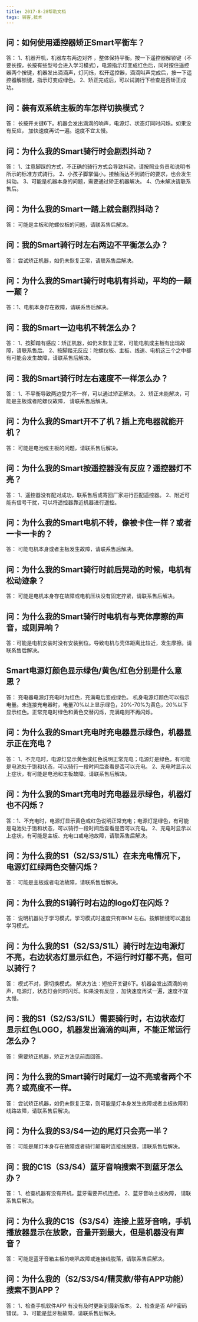 ```yaml
---
title: 2017-8-28帮助文档
tags: 骑客,技术
---
```

## 问：如何使用遥控器矫正Smart平衡车？
答：
1、机器开机，机器左右两边对齐 ，整体保持平衡。按一下遥控器解锁键（不要长按，长按有些型号会进入学习模式），电源指示灯变成红色后，同时按住遥控器两个按键，机器发出滴滴声，灯闪烁，松开遥控器，滴滴叫声完成后，按一下遥控器解锁键，指示灯变成绿色。
2、矫正完成后，可以试骑行下检查是否矫正成功。


## 问：装有双系统主板的车怎样切换模式？
答：
长按开关键6下。机器会发出滴滴的响声，电源灯、状态灯同时闪烁。如果没有反应， 加快速度再试一遍。速度不宜太慢。


## 问：为什么我的Smart骑行时会剧烈抖动？
答：
1、注意脚踩的方式，不正确的骑行方式会导致抖动，请按照业务员和说明书所示的标准方式骑行。
2、小孩子脚掌偏小，接触面达不到骑行的要求，也会发生抖动。
3、可能是机器本身的问题，需要通过矫正机器解决。
4、仍未解决请联系售后。

## 问：为什么我的Smart一踏上就会剧烈抖动？
答：
可能是主板和陀螺仪板的问题，请联系售后解决。

## 问：我的Smart骑行时左右两边不平衡怎么办？
答：
尝试矫正机器，如仍未恢复正常，请联系售后解决。

## 问：为什么我的Smart骑行时电机有抖动，平均的一颠一颠？
答：1、电机本身存在故障，请联系售后解决。

## 问：我的Smart一边电机不转怎么办？
答：
1、按脚踏有感应：矫正机器，如仍未恢复正常，可能电机或主板有出现故障，请联系售后。
2、按脚踏无反应：陀螺仪板、主板、线速、电机这三个之中都有可能会发生故障，请联系售后解决。
  
## 问：我的Smart骑行时左右速度不一样怎么办？
答：
1、不平衡导致两边受力不一样，可以通过矫正解决。
2、矫正未能解决，可能是主板或者陀螺仪故障， 请联系售后解决。

## 问：为什么我的Smart开不了机？插上充电器就能开机？
答：
可能是电池或主板的问题，请联系售后解决。

## 问：为什么我的Smart按遥控器没有反应？遥控器灯不亮？
答：
1、遥控器没有配对成功，联系售后或寄回厂家进行匹配遥控器。
    2、附近可能有信号干扰，可以将遥控器靠近机器进行遥控。


## 问：为什么我的Smart电机不转，像被卡住一样？或者一卡一卡的？
答：
    可能电机本身或者主板发生故障，请联系售后解决。


## 问：为什么我的Smart骑行时前后晃动的时候，电机有松动迹象？
答：
可能是电机本身存在故障或电机压块没有固定拧紧，请联系售后解决。


## 问：为什么我的Smart骑行时电机有与壳体摩擦的声音，或则异响？
答：可能是电机安装时没有安装到位。导致电机与壳体距离比较近，发生摩擦。请联系售后解决。

## Smart电源灯颜色显示绿色/黄色/红色分别是什么意思？
答：
充电器电源灯充电时为红色，充满电后变成绿色。
机身电源灯颜色可以指示电量。未连接充电器时，电量70%以上显示绿色，20%-70%为黄色，20%以下显示红色。正常充电时绿色和黄色交替闪烁，充满电则不再闪烁。

## 问：为什么我的Smart充电时充电器显示绿色，机器显示正在充电？
答：
1、不充电时，电源灯显示黄色或红色说明正常充电；电源灯是绿色，有可能是电池处于饱和状态，可以骑行一段时间后查看是否可以充电。
2、充电时显示以上症状，有可能是电池和主板故障。请联系售后解决。


## 问：为什么我的Smart充电时充电器显示绿色，机器灯也不闪烁？
答：1、不充电时，电源灯显示黄色或红色说明正常充电；电源灯是绿色，有可能是电池处于饱和状态，可以骑行一段时间后查看是否可以充电。
2、充电时显示以上症状，有可能是主板、充电口或电池故障，请联系售后解决。


## 问：为什么我的S1（S2/S3/S1L）在未充电情况下，电源灯红绿两色交替闪烁？
答：
可能是主板或者电池故障，请联系售后解决。


## 问：为什么我的S1骑行时右边的logo灯在闪烁？
答：
   说明机器处于学习模式，学习模式时速度只有8KM 左右。按解锁键可以退出学习模式。

## 问：为什么我的S1（S2/S3/S1L）骑行时左边电源灯不亮，右边状态灯显示红色，不运行时灯都不亮，但可以骑行？
答：
	模式不对，需切换模式。
   解决方法：短按开关键6下。机器会发出滴滴的响声，电源灯，状态灯会同时闪烁。如果没有反应 ，加快速度再试一遍，速度不宜太慢。

## 问：我的S1（S2/S3/S1L）需要骑行时，右边状态灯显示红色LOGO，机器发出滴滴的叫声，不能正常运行怎么办？
答：
需要矫正机器，矫正方法见前面回答。

## 问：为什么我的Smart骑行时尾灯一边不亮或者两个不亮？或亮度不一样。
答：
尝试矫正机器，如仍未恢复正常，则可能是灯本身发生故障或者主板故障和线路故障，请联系售后解决。

## 问：为什么我的S3/S4一边的尾灯只会亮一半？
答：
可能是尾灯本身存在故障或者骑行颠簸时连接线脱落，请联系售后解决。

## 问：我的C1S（S3/S4）蓝牙音响搜索不到蓝牙怎么办？
答：
1、检查机器有没有开机，蓝牙需要开机连接。
2、蓝牙音响主板故障， 请联系售后解决。

## 问：为什么我的C1S（S3/S4）连接上蓝牙音响，手机播放器显示在放歌，音量开到最大，但是机器没有声音？
答：
可能是蓝牙音箱主板的喇叭故障或连接线脱落，请联系售后解决。

## 问：为什么我的（S2/S3/S4/精灵款/带有APP功能） 搜索不到APP？
答：
1、检查手机软件APP 有没有及时更新到最新版本。
   2、检查是否 APP密码错误。
	3、可能是蓝牙板故障，请联系售后解决。
    


